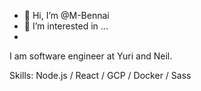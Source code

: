 - 👋 Hi, I’m @M-Bennai
- 👀 I’m interested in ...
- 

I am software engineer at Yuri and Neil.

Skills: Node.js / React / GCP / Docker / Sass

<!---
M-Bennai/M-Bennai is a ✨ special ✨ repository because its `README.md` (this file) appears on your GitHub profile.
You can click the Preview link to take a look at your changes.
--->
